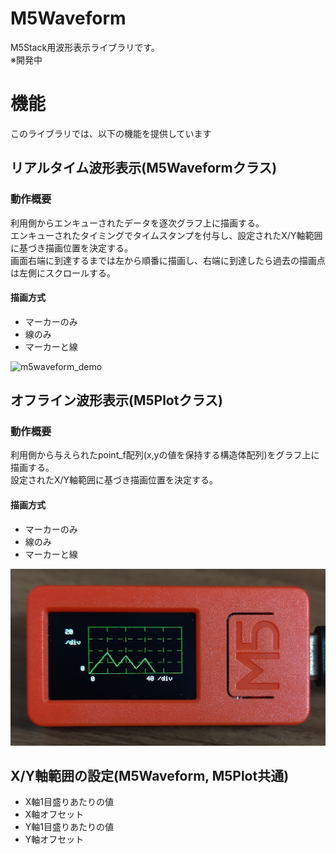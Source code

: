 # M5Waveform
M5Stack用波形表示ライブラリです。  
※開発中

# 機能
このライブラリでは、以下の機能を提供しています

## リアルタイム波形表示(M5Waveformクラス)
### 動作概要
利用側からエンキューされたデータを逐次グラフ上に描画する。  
エンキューされたタイミングでタイムスタンプを付与し、設定されたX/Y軸範囲に基づき描画位置を決定する。  
画面右端に到達するまでは左から順番に描画し、右端に到達したら過去の描画点は左側にスクロールする。  

#### 描画方式
- マーカーのみ
- 線のみ
- マーカーと線

![m5waveform_demo](https://github.com/gkmaro634/M5Waveform/assets/18242610/b68a5f47-f3ae-4da9-9a33-ac9f2207b62e)

## オフライン波形表示(M5Plotクラス)
### 動作概要
利用側から与えられたpoint_f配列(x,yの値を保持する構造体配列)をグラフ上に描画する。  
設定されたX/Y軸範囲に基づき描画位置を決定する。  

#### 描画方式
- マーカーのみ
- 線のみ
- マーカーと線

![](./images/m5stickcplus_1.jpg)


## X/Y軸範囲の設定(M5Waveform, M5Plot共通)
- X軸1目盛りあたりの値
- X軸オフセット
- Y軸1目盛りあたりの値
- Y軸オフセット
